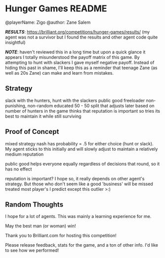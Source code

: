 Hunger Games README
===================

@playerName: Zigo
@author: Zane Salem

***RESULTS***: https://brilliant.org/competitions/hunger-games/results/
 (my agent was not a survivor but I found the results and other agent code quite insightful)

***NOTE***: haven't reviewed this in a long time but upon a quick glance it appears I totally misunderstood the payoff matrix of this game. By attempting to hunt with slackers I gave myself negative payoff. Instead of hiding this past in shame, I'll keep this as a reminder that teenage Zane (as well as 20s Zane) can make and learn from mistakes.   

Strategy
-------------
 slack with the hunters, hunt with the slackers
 public good freeloader
 non-punishing, non-random
 educated 50 - 50 split that adjusts later based on number of hunters in the game
 thinks that reputation is important so tries its best to maintain it while still surviving


Proof of Concept
-----------------

 mixed strategy nash has probability = .5 for either choice (hunt or slack). My agent sticks to this initially and 
 will slowly adjust to maintain a relatively medium reputation

 public good helps everyone equally regardless of decisions that round, so it has no effect

 reputation is important? I hope so, it really depends on other agent's strategy. But
 those who don't seem like a good 'business' will be missed treated most player's I predict
 except this outlier >:)


Random Thoughts
---------------

 I hope for a lot of agents. This was mainly a learning experience for me.

 May the best man (or woman) win! 

 Thank you to Brilliant.com for hosting this competition!

 Please release feedback, stats for the game, and a ton of other info. I'd like to see how we performed!

